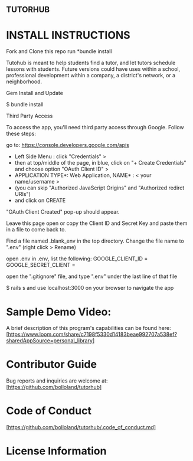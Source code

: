## TUTORHUB

# INSTALL INSTRUCTIONS

Fork and Clone this repo
run *bundle install

Tutohub is meant to help students find a tutor, and let tutors schedule lessons with students. 
Future versions could have uses within a school, professional development within a company, a district's network, or a neighborhood.

Gem Install and Update

$ bundle install

Third Party Access

To access the app, you'll need third party access through Google. 
Follow these steps:

go to: https://console.developers.google.com/apis

- Left Side Menu : click "Credentials" >
- then at top/middle of the page, in blue, click on "+ Create Credentials" and choose option "OAuth Client ID" >
- APPLICATION TYPE*: Web Application, NAME* : < your name/username >
- (you can skip "Authorized JavaScript Origins" and "Authorized redirct URIs")
- and click on CREATE

"OAuth Client Created" pop-up should appear.

Leave this page open or copy the Client ID and Secret Key and paste them in a file to come back to.

Find a file named .blank_env in the top directory. 
Change the file name to ".env" (right click > Rename)

open .env
in .env, list the following:
GOOGLE_CLIENT_ID = <paste Your Client ID here>
GOOGLE_SECRET_CLIENT = <paste Your Client Secret here>

open the ".gitignore" file, and type ".env" under the last line of that file

$ rails s 
and use localhost:3000 on your browser to navigate the app

# Sample Demo Video:

A brief description of this program's capabilities can be found here: [https://www.loom.com/share/c7198f5330d14183beae992707a538ef?sharedAppSource=personal_library]

# Contributor Guide 

Bug reports and inquiries are welcome at: [https://github.com/bolloland/tutorhub]

# Code of Conduct

[https://github.com/bolloland/tutorhub/.code_of_conduct.md]

# License Information



